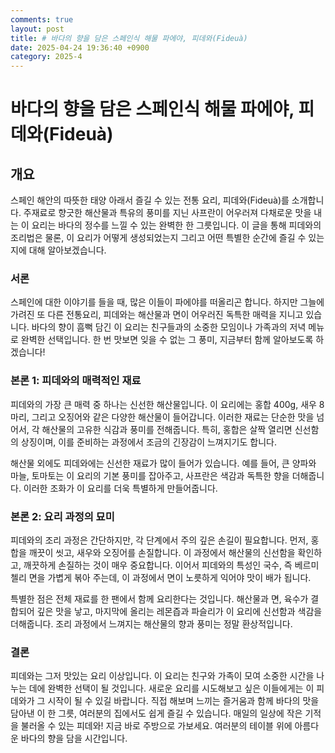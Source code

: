 ```yaml
---
comments: true
layout: post
title: # 바다의 향을 담은 스페인식 해물 파에야, 피데와(Fideuà)
date: 2025-04-24 19:36:40 +0900
category: 2025-4
---
```


# 바다의 향을 담은 스페인식 해물 파에야, 피데와(Fideuà)

## 개요
스페인 해안의 따뜻한 태양 아래서 즐길 수 있는 전통 요리, 피데와(Fideuà)를 소개합니다. 주재료로 향긋한 해산물과 특유의 풍미를 지닌 사프란이 어우러져 다채로운 맛을 내는 이 요리는 바다의 정수를 느낄 수 있는 완벽한 한 그릇입니다. 이 글을 통해 피데와의 조리법은 물론, 이 요리가 어떻게 생성되었는지 그리고 어떤 특별한 순간에 즐길 수 있는지에 대해 알아보겠습니다.

### 서론
스페인에 대한 이야기를 들을 때, 많은 이들이 파에야를 떠올리곤 합니다. 하지만 그늘에 가려진 또 다른 전통요리, 피데와는 해산물과 면이 어우러진 독특한 매력을 지니고 있습니다. 바다의 향이 흠뻑 담긴 이 요리는 친구들과의 소중한 모임이나 가족과의 저녁 메뉴로 완벽한 선택입니다. 한 번 맛보면 잊을 수 없는 그 풍미, 지금부터 함께 알아보도록 하겠습니다!

### 본론 1: 피데와의 매력적인 재료
피데와의 가장 큰 매력 중 하나는 신선한 해산물입니다. 이 요리에는 홍합 400g, 새우 8마리, 그리고 오징어와 같은 다양한 해산물이 들어갑니다. 이러한 재료는 단순한 맛을 넘어서, 각 해산물의 고유한 식감과 풍미를 전해줍니다. 특히, 홍합은 살짝 열리면 신선함의 상징이며, 이를 준비하는 과정에서 조금의 긴장감이 느껴지기도 합니다.

해산물 외에도 피데와에는 신선한 재료가 많이 들어가 있습니다. 예를 들어, 큰 양파와 마늘, 토마토는 이 요리의 기본 풍미를 잡아주고, 사프란은 색감과 독특한 향을 더해줍니다. 이러한 조화가 이 요리를 더욱 특별하게 만들어줍니다.

### 본론 2: 요리 과정의 묘미
피데와의 조리 과정은 간단하지만, 각 단계에서 주의 깊은 손길이 필요합니다. 먼저, 홍합을 깨끗이 씻고, 새우와 오징어를 손질합니다. 이 과정에서 해산물의 신선함을 확인하고, 깨끗하게 손질하는 것이 매우 중요합니다. 이어서 피데와의 특성인 국수, 즉 베르미첼리 면을 가볍게 볶아 주는데, 이 과정에서 면이 노릇하게 익어야 맛이 배가 됩니다.

특별한 점은 전체 재료를 한 팬에서 함께 요리한다는 것입니다. 해산물과 면, 육수가 결합되어 깊은 맛을 낳고, 마지막에 올리는 레몬즙과 파슬리가 이 요리에 신선함과 색감을 더해줍니다. 조리 과정에서 느껴지는 해산물의 향과 풍미는 정말 환상적입니다.

### 결론
피데와는 그저 맛있는 요리 이상입니다. 이 요리는 친구와 가족이 모여 소중한 시간을 나누는 데에 완벽한 선택이 될 것입니다. 새로운 요리를 시도해보고 싶은 이들에게는 이 피데와가 그 시작이 될 수 있길 바랍니다. 직접 해보며 느끼는 즐거움과 함께 바다의 맛을 담아낸 이 한 그릇, 여러분의 집에서도 쉽게 즐길 수 있습니다. 매일의 일상에 작은 기적을 불러올 수 있는 피데와! 지금 바로 주방으로 가보세요. 여러분의 테이블 위에 아름다운 바다의 향을 담을 시간입니다.